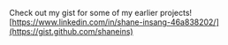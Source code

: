 Check out my gist for some of my earlier projects!
[https://www.linkedin.com/in/shane-insang-46a838202/](https://gist.github.com/shaneins)

<!---
shaneins/shaneins is a ✨ special ✨ repository because its `README.md` (this file) appears on your GitHub profile.
You can click the Preview link to take a look at your changes.
--->
